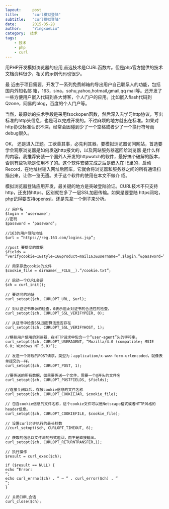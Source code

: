 ```yaml
---
layout:     post
title:      "curl模拟登陆"
subtitle:   "curl模拟登陆"
date:       2015-05-28
author:     "YingxueLiu"
category:  技术
tags:
    - 技术
    - php
    - curl
---
```


用PHP开发模拟浏览器的应用,首选技术是CURL函数库。但是php官方提供的技术文档资料很少，相关的示例代码也很少。<!-- more -->

最 近由于项目需要，开发了一系列免费邮箱的导出用户自己联系人的功能，包括国内外知名邮 箱，163，sina，sohu,yahoo,hotmail,gmail,qq mail等。还开发了一些方便用户嵌入代码到各大博客，个人门户的应用。比如嵌入flash代码到Qzone，网易的blog，百度的个人门户等。

当然，最原始的技术手段是采用fsockopen函数，然后深入去学习http协议，写出标准的http头信息，也是可以完成开发的。不过麻烦的地方就出在标准。如果对http协议标准认识不深，经常会因碰到少了一个空格或者少了一个换行符号而debug很久。

OK， 还是进入正题。工欲善其事，必先利其器。要模拟浏览器访问网站，首选要学会观察浏览器是如何发送http报文的，以及网站服务器返回给浏览器 是什么样的内容。我推荐安装一个国外人开发的httpwatch的软件，最好搞个破解的版本，否则有些功能是使用不了的。这个软件安装完成之后是嵌入在 IE里的，启动Record，在地址栏输入网址后回车，它就会将浏览器和服务器之间的所有通讯扫描出来，让你一览无遗。关于这个软件的使用在本文不做介 绍。

模拟浏览器登陆应用开发，最关键的地方是突破登陆验证。CURL技术不只支持http，还支持https。区别就在多了一层SSL加密传输。如果是要登陆 https网站，php记得要支持openssl。还是先拿一个例子来分析。

    // 用户名
    $login = ‘username’;
    //密码
    $password = ‘password’;

    //163的用户登陆地址
    $url = “https://reg.163.com/logins.jsp”;

    //post 要提交的数据
    $fields = “verifycookie=1&style=16&product=mail163&username=”.$login.”&password=”.$password.”&selType=jy&remUser=&secure=on&%B5%C7%C2%BC%D3%CA%CF%E4=%B5%C7%C2%BC%D3%CA%CF%E4″;

    // 用来存放cookie的文件
    $cookie_file = dirname(__FILE__).”/cookie.txt”;

    // 启动一个CURL会话
    $ch = curl_init();

    // 要访问的地址
    curl_setopt($ch, CURLOPT_URL, $url);

    // 对认证证书来源的检查，0表示阻止对证书的合法性的检查。
    curl_setopt($ch, CURLOPT_SSL_VERIFYPEER, 0);

    // 从证书中检查SSL加密算法是否存在
    curl_setopt($ch, CURLOPT_SSL_VERIFYHOST, 1);

    //模拟用户使用的浏览器，在HTTP请求中包含一个”user-agent”头的字符串。
    curl_setopt($ch, CURLOPT_USERAGENT, “Mozilla/4.0 (compatible; MSIE 6.0; Windows NT 5.0)”);

    // 发送一个常规的POST请求，类型为：application/x-www-form-urlencoded，就像表单提交的一样。
    curl_setopt($ch, CURLOPT_POST, 1);

    //要传送的所有数据，如果要传送一个文件，需要一个@开头的文件名
    curl_setopt($ch, CURLOPT_POSTFIELDS, $fields);

    //连接关闭以后，存放cookie信息的文件名称
    curl_setopt($ch, CURLOPT_COOKIEJAR, $cookie_file);

    // 包含cookie信息的文件名称，这个cookie文件可以是Netscape格式或者HTTP风格的header信息。
    curl_setopt($ch, CURLOPT_COOKIEFILE, $cookie_file);

    // 设置curl允许执行的最长秒数
    //curl_setopt($ch, CURLOPT_TIMEOUT, 6);

    // 获取的信息以文件流的形式返回，而不是直接输出。
    curl_setopt($ch, CURLOPT_RETURNTRANSFER,1);

    // 执行操作
    $result = curl_exec($ch);

    if ($result == NULL) {
    echo “Error:
    “;
    echo curl_errno($ch) . ” – ” . curl_error($ch) . ”
    “;
    }

    // 关闭CURL会话
    curl_close($ch); 